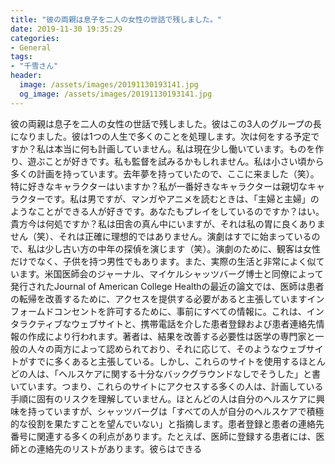```yaml
---
title: "彼の両親は息子を二人の女性の世話で残しました。"
date: 2019-11-30 19:35:29
categories:
- General
tags:
- "千雪さん"
header:
  image: /assets/images/20191130193141.jpg
  og_image: /assets/images/20191130193141.jpg
---
```


彼の両親は息子を二人の女性の世話で残しました。彼はこの3人のグループの長になりました。彼は1つの人生で多くのことを処理します。次は何をする予定ですか？私は本当に何も計画していません。私は現在少し働いています。ものを作り、遊ぶことが好きです。私も監督を試みるかもしれません。私は小さい頃から多くの計画を持っています。去年夢を持っていたので、ここに来ました（笑）。特に好きなキャラクターはいますか？私が一番好きなキャラクターは親切なキャラクターです。私は男ですが、マンガやアニメを読むときは、「主婦と主婦」のようなことができる人が好きです。あなたもプレイをしているのですか？はい。貴方今は何処ですか？私は田舎の真ん中にいますが、それは私の胃に良くありません（笑）、それは正確に理想的ではありません。演劇はすでに始まっているので、私は少し古い方の中年の探偵を演じます（笑）。演劇のために、観客は女性だけでなく、子供を持つ男性でもあります。また、実際の生活と非常によく似ています。米国医師会のジャーナル、マイケルシャッツバーグ博士と同僚によって発行されたJournal of American College Healthの最近の論文では、医師は患者の転帰を改善するために、アクセスを提供する必要があると主張していますインフォームドコンセントを許可するために、事前にすべての情報に。これは、インタラクティブなウェブサイトと、携帯電話を介した患者登録および患者連絡先情報の作成により行われます。著者は、結果を改善する必要性は医学の専門家と一般の人々の両方によって認められており、それに応じて、そのようなウェブサイトがすでに多くあると主張している。しかし、これらのサイトを使用するほとんどの人は、「ヘルスケアに関する十分なバックグラウンドなしでそうした」と書いています。つまり、これらのサイトにアクセスする多くの人は、計画している手順に固有のリスクを理解していません。ほとんどの人は自分のヘルスケアに興味を持っていますが、シャッツバーグは「すべての人が自分のヘルスケアで積極的な役割を果たすことを望んでいない」と指摘します。患者登録と患者の連絡先番号に関連する多くの利点があります。たとえば、医師に登録する患者には、医師との連絡先のリストがあります。彼らはできる
